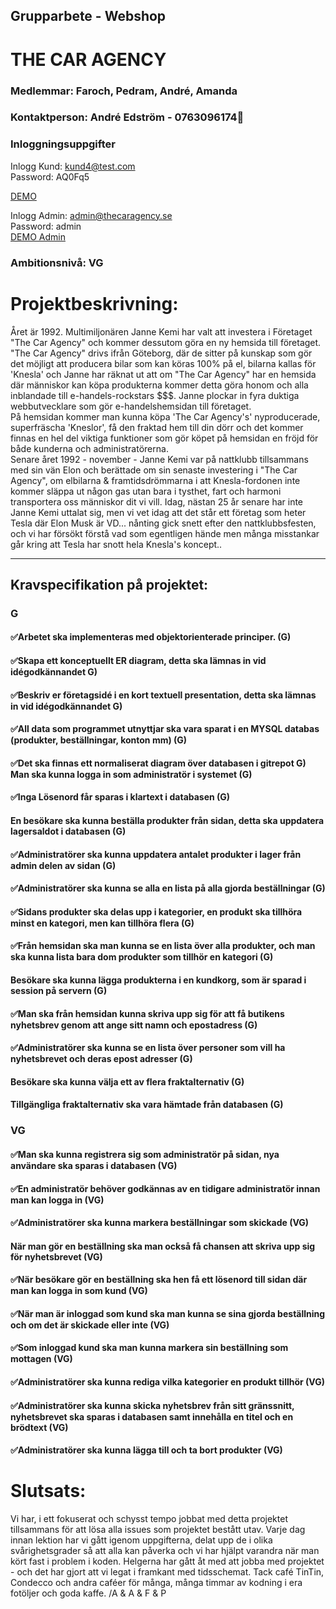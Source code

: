 
## Grupparbete - Webshop
# THE CAR AGENCY
### Medlemmar: Faroch, Pedram, André, Amanda

### Kontaktperson: André Edström - 0763096174📱

### Inloggningsuppgifter
Inlogg Kund: kund4@test.com
<br/>
Password: AQ0Fq5
<br/>

<a href="http://amandaenglund.wieg17.se/thecaragency/">DEMO</a>

Inlogg Admin: admin@thecaragency.se
<br/>
Password: admin
<br/>
<a href="http://farochmehri.wieg17.se/thecaragency/admin/">DEMO Admin</a>
### Ambitionsnivå: VG




# Projektbeskrivning:
Året är 1992. Multimiljonären Janne Kemi har valt att investera i Företaget "The Car Agency" och kommer dessutom göra en ny hemsida till företaget. "The Car Agency" drivs ifrån Göteborg, där de sitter på kunskap som gör det möjligt att producera bilar som kan köras 100% på el, bilarna kallas för 'Knesla' och Janne har räknat ut att om "The Car Agency" har en hemsida där människor kan köpa produkterna kommer detta göra honom och alla inblandade till e-handels-rockstars $$$. Janne plockar in fyra duktiga webbutvecklare som gör e-handelshemsidan till företaget. 
<br/>
På hemsidan kommer man kunna köpa 'The Car Agency's' nyproducerade, superfräscha 'Kneslor', få den fraktad hem till din dörr och det kommer finnas en hel del viktiga funktioner som gör köpet på hemsidan en fröjd för både kunderna och administratörerna. 
<br/>
Senare året 1992 - november - Janne Kemi var på nattklubb tillsammans med sin vän Elon och berättade om sin senaste investering i "The Car Agency", om elbilarna & framtidsdrömmarna i att Knesla-fordonen inte kommer släppa ut någon gas utan bara i tysthet, fart och harmoni transportera oss människor dit vi vill. Idag, nästan 25 år senare har inte Janne Kemi uttalat sig, men vi vet idag att det står ett företag som heter Tesla där Elon Musk är VD... nånting gick snett efter den nattklubbsfesten, och vi har försökt förstå vad som egentligen hände men många misstankar går kring att Tesla har snott hela Knesla's koncept.. 


---------------------------------------------------------------------------------------------------------------------------------

## Kravspecifikation på projektet:
### G
#### ✅Arbetet ska implementeras med objektorienterade principer. (G)
#### ✅Skapa ett konceptuellt ER diagram, detta ska lämnas in vid idégodkännandet G)
#### ✅Beskriv er företagsidé i en kort textuell presentation, detta ska lämnas in vid idégodkännandet G)
#### ✅All data som programmet utnyttjar ska vara sparat i en MYSQL databas (produkter, beställningar, konton mm) (G)
#### ✅Det ska finnas ett normaliserat diagram över databasen i gitrepot G) Man ska kunna logga in som administratör i systemet (G)
#### ✅Inga Lösenord får sparas i klartext i databasen (G)
#### En besökare ska kunna beställa produkter från sidan, detta ska uppdatera lagersaldot i databasen (G)
#### ✅Administratörer ska kunna uppdatera antalet produkter i lager från admin delen av sidan (G)
#### ✅Administratörer ska kunna se alla en lista på alla gjorda beställningar (G) 
#### ✅Sidans produkter ska delas upp i kategorier, en produkt ska tillhöra minst en kategori, men kan tillhöra flera (G)
#### ✅Från hemsidan ska man kunna se en lista över alla produkter, och man ska kunna lista bara dom produkter som tillhör en kategori (G)
#### Besökare ska kunna lägga produkterna i en kundkorg, som är sparad i session på servern (G)
#### ✅Man ska från hemsidan kunna skriva upp sig för att få butikens nyhetsbrev genom att ange sitt namn och epostadress (G)
#### ✅Administratörer ska kunna se en lista över personer som vill ha nyhetsbrevet och deras epost adresser (G)
#### Besökare ska kunna välja ett av flera fraktalternativ (G)
#### Tillgängliga fraktalternativ ska vara hämtade från databasen (G)


### VG
#### ✅Man ska kunna registrera sig som administratör på sidan, nya användare ska sparas i databasen (VG)
#### ✅En administratör behöver godkännas av en tidigare administratör innan man kan logga in (VG)
#### ✅Administratörer ska kunna markera beställningar som skickade (VG)
#### När man gör en beställning ska man också få chansen att skriva upp sig för nyhetsbrevet (VG)
#### ✅När besökare gör en beställning ska hen få ett lösenord till sidan där man kan logga in som kund (VG)
#### ✅När man är inloggad som kund ska man kunna se sina gjorda beställning och om det är skickade eller inte (VG)
#### ✅Som inloggad kund ska man kunna markera sin beställning som mottagen (VG)
#### ✅Administratörer ska kunna rediga vilka kategorier en produkt tillhör (VG)
#### ✅Administratörer ska kunna skicka nyhetsbrev från sitt gränssnitt, nyhetsbrevet ska sparas i databasen samt innehålla en titel och en brödtext (VG)
#### ✅Administratörer ska kunna lägga till och ta bort produkter (VG)

# Slutsats: 
Vi har, i ett fokuserat och schysst tempo jobbat med detta projektet tillsammans för att lösa alla issues som projektet bestått utav. Varje dag innan lektion har vi gått igenom uppgifterna, delat upp de i olika svårighetsgrader så att alla kan påverka och vi har hjälpt varandra när man kört fast i problem i koden. Helgerna har gått åt med att jobba med projektet - och det har gjort att vi legat i framkant med tidsschemat. Tack café TinTin, Condecco och andra caféer för många, många timmar av kodning i era fotöljer och goda kaffe. /A & A & F & P
